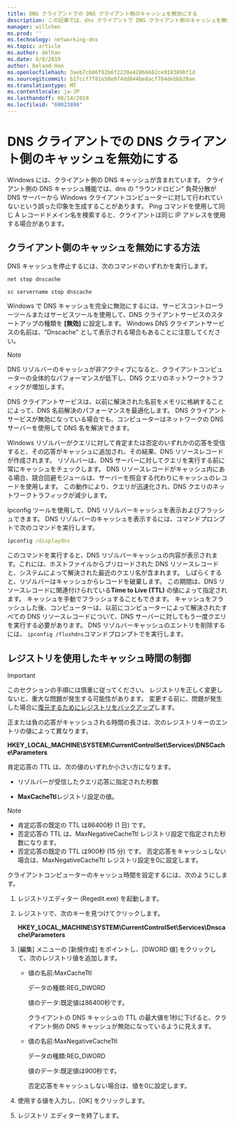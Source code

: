 ```yaml
---
title: DNS クライアントでの DNS クライアント側のキャッシュを無効にする
description: この記事では、dns クライアントで DNS クライアント側のキャッシュを無効にする方法について説明します。
manager: willchen
ms.prod: ''
ms.technology: networking-dns
ms.topic: article
ms.author: delhan
ms.date: 8/8/2019
author: Deland-Han
ms.openlocfilehash: 3aeb7cb06f82b6f2220e42866682ce918389bf1d
ms.sourcegitcommit: b17ccf7f81e58e8f4dd844be8acf784debbb20ae
ms.translationtype: MT
ms.contentlocale: ja-JP
ms.lasthandoff: 08/14/2019
ms.locfileid: "69023896"
---
```

# <a name="disable-dns-client-side-caching-on-dns-clients"></a>DNS クライアントでの DNS クライアント側のキャッシュを無効にする

Windows には、クライアント側の DNS キャッシュが含まれています。 クライアント側の DNS キャッシュ機能では、dns の "ラウンドロビン" 負荷分散が DNS サーバーから Windows クライアントコンピューターに対して行われていないという誤った印象を生成することがあります。 Ping コマンドを使用して同じ A レコードドメイン名を検索すると、クライアントは同じ IP アドレスを使用する場合があります。  

## <a name="how-to-disable-client-side-caching"></a>クライアント側のキャッシュを無効にする方法

DNS キャッシュを停止するには、次のコマンドのいずれかを実行します。

```cmd
net stop dnscache
```

```cmd
sc servername stop dnscache
```


Windows で DNS キャッシュを完全に無効にするには、サービスコントローラーツールまたはサービスツールを使用して、DNS クライアントサービスのスタートアップの種類を **[無効]** に設定します。 Windows DNS クライアントサービスの名前は、"Dnscache" として表示される場合もあることに注意してください。 

> [!NOTE]
> DNS リゾルバーのキャッシュが非アクティブになると、クライアントコンピューターの全体的なパフォーマンスが低下し、DNS クエリのネットワークトラフィックが増加します。 

DNS クライアントサービスは、以前に解決された名前をメモリに格納することによって、DNS 名前解決のパフォーマンスを最適化します。 DNS クライアントサービスが無効になっている場合でも、コンピューターはネットワークの DNS サーバーを使用して DNS 名を解決できます。 

Windows リゾルバーがクエリに対して肯定または否定のいずれかの応答を受信すると、その応答がキャッシュに追加され、その結果、DNS リソースレコードが作成されます。 リゾルバーは、DNS サーバーに対してクエリを実行する前に常にキャッシュをチェックします。 DNS リソースレコードがキャッシュ内にある場合、競合回避モジュールは、サーバーを照会する代わりにキャッシュのレコードを使用します。 この動作により、クエリが迅速化され、DNS クエリのネットワークトラフィックが減少します。 

Ipconfig ツールを使用して、DNS リゾルバーキャッシュを表示およびフラッシュできます。 DNS リゾルバーのキャッシュを表示するには、コマンドプロンプトで次のコマンドを実行します。

```cmd
ipconfig /displaydns 
```

このコマンドを実行すると、DNS リゾルバーキャッシュの内容が表示されます。これには、ホストファイルからプリロードされた DNS リソースレコードと、システムによって解決された最近のクエリ名が含まれます。 しばらくすると、リゾルバーはキャッシュからレコードを破棄します。 この期間は、DNS リソースレコードに関連付けられている**Time to Live (TTL)** の値によって指定されます。 キャッシュを手動でフラッシュすることもできます。 キャッシュをフラッシュした後、コンピューターは、以前にコンピューターによって解決されたすべての DNS リソースレコードについて、DNS サーバーに対してもう一度クエリを実行する必要があります。 DNS リゾルバーキャッシュのエントリを削除するには、 `ipconfig /flushdns`コマンドプロンプトでを実行します。

## <a name="using-the-registry-to-control-the-caching-time"></a>レジストリを使用したキャッシュ時間の制御

> [!IMPORTANT]  
> このセクションの手順には慎重に従ってください。 レジストリを正しく変更しないと、重大な問題が発生する可能性があります。 変更する前に、問題が発生した場合に[復元するためにレジストリをバックアップ](https://support.microsoft.com/help/322756)します。

正または負の応答がキャッシュされる時間の長さは、次のレジストリキーのエントリの値によって異なります。

**HKEY_LOCAL_MACHINE\SYSTEM\CurrentControlSet\Services\DNSCache\Parameters**

肯定応答の TTL は、次の値のいずれか小さい方になります。 

- リゾルバーが受信したクエリ応答に指定された秒数

- **MaxCacheTtl**レジストリ設定の値。

>[!Note]
>- 肯定応答の既定の TTL は86400秒 (1 日) です。
>- 否定応答の TTL は、MaxNegativeCacheTtl レジストリ設定で指定された秒数になります。
>- 否定応答の既定の TTL は900秒 (15 分) です。
否定応答をキャッシュしない場合は、MaxNegativeCacheTtl レジストリ設定を0に設定します。

クライアントコンピューターのキャッシュ時間を設定するには、次のようにします。

1. レジストリエディター (Regedit.exe) を起動します。

2. レジストリで、次のキーを見つけてクリックします。

   **HKEY_LOCAL_MACHINE\SYSTEM\CurrentControlSet\Services\Dnscache\Parameters**

3. [編集] メニューの [新規作成] をポイントし、[DWORD 値] をクリックして、次のレジストリ値を追加します。

   - 値の名前:MaxCacheTtl

     データの種類:REG_DWORD

     値のデータ:既定値は86400秒です。 
     
     クライアントの DNS キャッシュの TTL の最大値を1秒に下げると、クライアント側の DNS キャッシュが無効になっているように見えます。    

   - 値の名前:MaxNegativeCacheTtl

     データの種類:REG_DWORD

     値のデータ:既定値は900秒です。 
     
     否定応答をキャッシュしない場合は、値を0に設定します。

4. 使用する値を入力し、[OK] をクリックします。

5. レジストリ エディターを終了します。